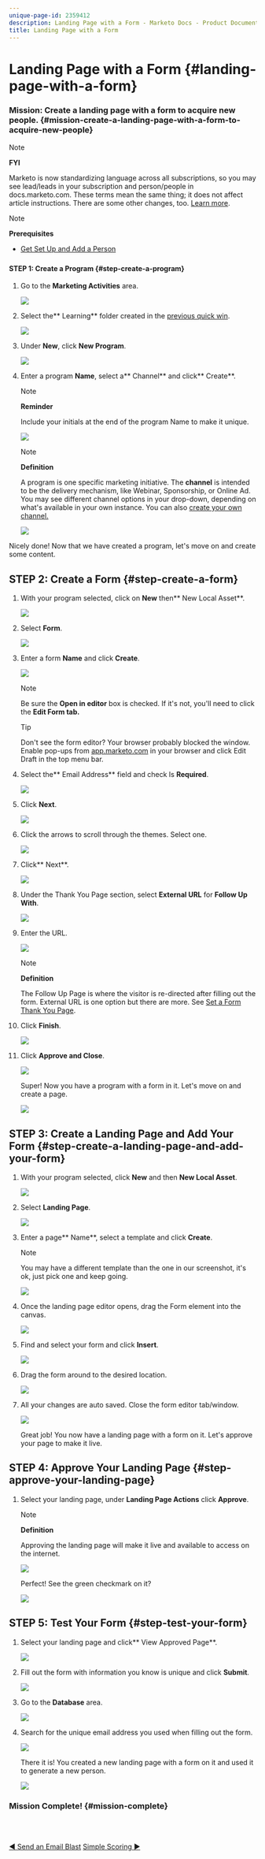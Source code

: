 ```yaml
---
unique-page-id: 2359412
description: Landing Page with a Form - Marketo Docs - Product Documentation
title: Landing Page with a Form
---
```


# Landing Page with a Form {#landing-page-with-a-form}

### Mission: Create a landing page with a form to acquire new people. {#mission-create-a-landing-page-with-a-form-to-acquire-new-people}

>[!NOTE]
>
>**FYI**
>
>Marketo is now standardizing language across all subscriptions, so you may see lead/leads in your subscription and person/people in docs.marketo.com. These terms mean the same thing; it does not affect article instructions. There are some other changes, too. [Learn more](http://docs.marketo.com/display/DOCS/Updates+to+Marketo+Terminology).

>[!NOTE]
>
>**Prerequisites**
>
>* [Get Set Up and Add a Person](get-set-up-and-add-a-person.md)
>

###

#### STEP 1: Create a Program {#step-create-a-program}

1. Go to the **Marketing Activities** area.

   ![](assets/ma.png)

1. Select the** Learning** folder created in the [previous quick win](send-an-email.md).

   ![](assets/image2014-9-8-17-3a45-3a34.png)

1. Under **New**, click **New Program**.

   ![](assets/image2014-9-8-17-3a45-3a49.png)

1. Enter a program **Name**, select a** Channel** and click** Create**.

   >[!NOTE]
   >
   >**Reminder**
   >
   >
   >Include your initials at the end of the program Name to make it unique.

   ![](assets/image2014-9-8-17-3a46-3a28.png)

   >[!NOTE]
   >
   >**Definition**
   >
   >
   >A program is one specific marketing initiative. The **channel** is intended to be the delivery mechanism, like Webinar, Sponsorship, or Online Ad. You may see different channel options in your drop-down, depending on what's available in your own instance. You can also [create your own channel.](../../product-docs/administration/tags/create-a-program-channel.md)

   ![](assets/image2014-9-8-17-3a46-3a47.png)

Nicely done! Now that we have created a program, let's move on and create some content. 

## STEP 2: Create a Form {#step-create-a-form}

1. With your program selected, click on **New** then** New Local Asset**.

   ![](assets/image2014-9-24-11-3a4-3a29.png)

1. Select **Form**.

   ![](assets/image2014-9-24-11-3a4-3a42.png)

1. Enter a form **Name** and click **Create**.

   ![](assets/image2014-9-24-11-3a5-3a0.png)

   >[!NOTE]
   >
   >Be sure the **Open in editor** box is checked. If it's not, you'll need to click the **Edit Form **tab**.**

   >[!TIP]
   >
   >Don't see the form editor? Your browser probably blocked the window. Enable pop-ups from [app.marketo.com](http://app.marketo.com/) in your browser and click Edit Draft in the top menu bar.

1. Select the** Email Address** field and check Is **Required**.

   ![](assets/image2014-9-24-11-3a5-3a27.png)

1. Click **Next**.

   ![](assets/image2014-9-24-11-3a5-3a44.png)

1. Click the arrows to scroll through the themes. Select one.

   ![](assets/image2014-9-24-11-3a6-3a0.png)

1. Click** Next**.

   ![](assets/image2014-9-24-11-3a6-3a19.png)

1. Under the Thank You Page section, select **External URL** for **Follow Up With**.

   ![](assets/image2014-9-24-11-3a6-3a35.png)

1. Enter the URL.

   ![](assets/image2014-9-24-11-3a6-3a50.png)

   >[!NOTE]
   >
   >**Definition**
   >
   >The Follow Up Page is where the visitor is re-directed after filling out the form. External URL is one option but there are more. See [Set a Form Thank You Page](../../product-docs/demand-generation/forms/creating-a-form/set-a-form-thank-you-page.md).

1. Click **Finish**.

   ![](assets/image2014-9-24-11-3a7-3a3.png)

1. Click **Approve and Close**.

   ![](assets/image2014-9-24-11-3a7-3a15.png)

   Super! Now you have a program with a form in it. Let's move on and create a page.

   ![](assets/image2014-9-24-11-3a7-3a32.png)

## STEP 3: Create a Landing Page and Add Your Form {#step-create-a-landing-page-and-add-your-form}

1. With your program selected, click **New** and then **New Local Asset**.

   ![](assets/image2014-9-24-11-3a7-3a51.png)

1. Select **Landing Page**.

   ![](assets/image2014-9-24-11-3a8-3a5.png)

1. Enter a page** Name**, select a template and click **Create**.

   >[!NOTE]
   >
   >You may have a different template than the one in our screenshot, it's ok, just pick one and keep going.

   ![](assets/image2014-9-24-11-3a8-3a23.png)

1. Once the landing page editor opens, drag the Form element into the canvas.

   ![](assets/twentyone.png)

1. Find and select your form and click **Insert**.

   ![](assets/image2014-9-24-11-3a8-3a53.png)

1. Drag the form around to the desired location.

   ![](assets/image2014-9-24-11-3a9-3a6.png)

1. All your changes are auto saved. Close the form editor tab/window.

   ![](assets/image2014-9-24-11-3a9-3a19.png)

   Great job! You now have a landing page with a form on it. Let's approve your page to make it live.

## STEP 4: Approve Your Landing Page {#step-approve-your-landing-page}

1. Select your landing page, under **Landing Page Actions** click **Approve**.

   >[!NOTE]
   >
   >**Definition**
   >
   >
   >Approving the landing page will make it live and available to access on the internet.

   ![](assets/image2014-9-24-11-3a9-3a37.png)

   Perfect! See the green checkmark on it?

   ![](assets/image2014-9-24-11-3a9-3a53.png)

## STEP 5: Test Your Form {#step-test-your-form}

1. Select your landing page and click** View Approved Page**.

   ![](assets/image2014-9-24-11-3a10-3a9.png)

1. Fill out the form with information you know is unique and click **Submit**.

   ![](assets/image2014-9-24-11-3a10-3a23.png)

1. Go to the **Database** area.

   ![](assets/db-1.png)

1. Search for the unique email address you used when filling out the form.

   ![](assets/30.png)

   There it is! You created a new landing page with a form on it and used it to generate a new person.

   ![](assets/thirty-one.png)

### Mission Complete! {#mission-complete}

<br>&nbsp;

[◄ Send an Email Blast](send-an-email.md) [Simple Scoring ►](simple-scoring.md) 